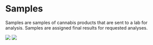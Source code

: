 # Samples

Samples are samples of cannabis products that are sent to a lab for analysis. Samples are assigned final results for requested analyses.

<img src="/assets/images/screenshots/screenshot_instruments_table.png"/>

<img src="/assets/images/screenshots/screenshot_instruments_form.png"/>
